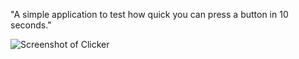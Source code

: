 "A simple application to test how quick you can press a button in 10 seconds."

![](https://i.gyazo.com/fa729d8a5e1a917b7cc3bca3c849ac9a.png "Screenshot of Clicker")
